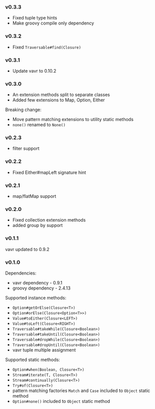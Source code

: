### v0.3.3
* Fixed tuple type hints
* Make groovy compile only dependency 

### v0.3.2
* Fixed `Traversable#find(Closure)`

### v0.3.1
* Update vavr to 0.10.2

### v0.3.0
* An extension methods split to separate classes
* Added few extensions to Map, Option, Either

Breaking change:
* Move pattern matching extensions to utility static methods
* `none()` renamed to `None()` 

### v0.2.3
* filter support

### v0.2.2
* Fixed Either#mapLeft signature hint

### v0.2.1
* map/flatMap support

### v0.2.0
* Fixed collection extension methods
* added group by support

### v0.1.1
vavr updated to 0.9.2

### v0.1.0
Dependencies:
* vavr dependency - 0.9.1
* groovy dependency - 2.4.13

Supported instance methods:
* `Option#getOrElse(Closure<T>)`
* `Option#orElse(Closure<Option<T>>)`
* `Value#toEither(Closure<LEFT>)`
* `Value#toLeft(Closure<RIGHT>)`
* `Traversable#takeWhile(Closure<Boolean>)`
* `Traversable#takeUntil(Closure<Boolean>)`
* `Traversable#dropWhile(Closure<Boolean>)`
* `Traversable#dropUntil(Closure<Boolean>)`
* vavr tuple multiple assignment

Supported static methods:
* `Option#when(Boolean, Closure<T>)`
* `Stream#iterate(T, Closure<T>)`
* `Stream#continually(Closure<T>)`
* `Try#of(Closure<T>)`
* pattern matching factories `Match` and `Case` included to `Object` static method
* `Option#none()` included to `Object` static method
